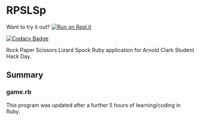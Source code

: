 # RPSLSp

Want to try it out?
[![Run on Repl.it](https://repl.it/badge/github/drsnowflake/RPSLSp)](https://repl.it/github/drsnowflake/RPSLSp)

[![Codacy Badge](https://api.codacy.com/project/badge/Grade/8d9d01bde66d4f2b8d979a3d7175feff)](https://app.codacy.com/app/drsnowflake/RPSLSp?utm_source=github.com&utm_medium=referral&utm_content=drsnowflake/RPSLSp&utm_campaign=Badge_Grade_Dashboard)

Rock Paper Scissors Lizard Spock Ruby application for Arnold Clark Student Hack Day.

## Summary

### game.rb
This program was updated after a further 5 hours of learning/coding in Ruby.
